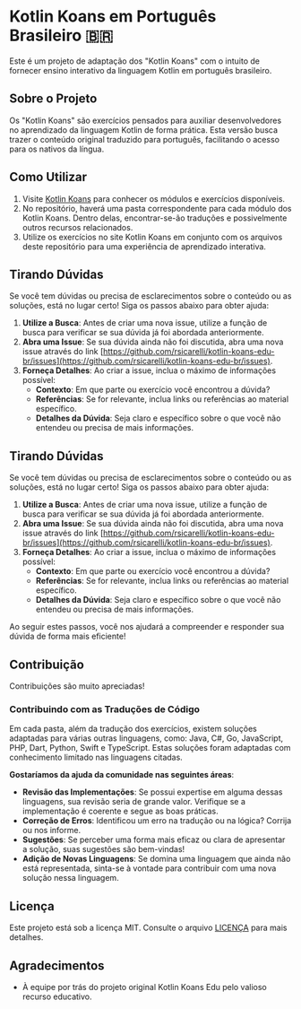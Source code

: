# Kotlin Koans em Português Brasileiro 🇧🇷

Este é um projeto de adaptação dos "Kotlin Koans" com o intuito de fornecer ensino interativo da linguagem Kotlin em português brasileiro.

## Sobre o Projeto

Os "Kotlin Koans" são exercícios pensados para auxiliar desenvolvedores no aprendizado da linguagem Kotlin de forma prática. Esta versão busca trazer o conteúdo original traduzido para português, facilitando o acesso para os nativos da língua.

## Como Utilizar

1. Visite [Kotlin Koans](https://play.kotlinlang.org/koans/overview) para conhecer os módulos e exercícios disponíveis.
2. No repositório, haverá uma pasta correspondente para cada módulo dos Kotlin Koans. Dentro delas, encontrar-se-ão traduções e possivelmente outros recursos relacionados.
3. Utilize os exercícios no site Kotlin Koans em conjunto com os arquivos deste repositório para uma experiência de aprendizado interativa.

## Tirando Dúvidas

Se você tem dúvidas ou precisa de esclarecimentos sobre o conteúdo ou as soluções, está no lugar certo! Siga os passos abaixo para obter ajuda:

1. **Utilize a Busca**: Antes de criar uma nova issue, utilize a função de busca para verificar se sua dúvida já foi abordada anteriormente.
2. **Abra uma Issue**: Se sua dúvida ainda não foi discutida, abra uma nova issue através do link [https://github.com/rsicarelli/kotlin-koans-edu-br/issues](https://github.com/rsicarelli/kotlin-koans-edu-br/issues).
3. **Forneça Detalhes**: Ao criar a issue, inclua o máximo de informações possível:
    - **Contexto**: Em que parte ou exercício você encontrou a dúvida?
    - **Referências**: Se for relevante, inclua links ou referências ao material específico.
    - **Detalhes da Dúvida**: Seja claro e específico sobre o que você não entendeu ou precisa de mais informações.
## Tirando Dúvidas

Se você tem dúvidas ou precisa de esclarecimentos sobre o conteúdo ou as soluções, está no lugar certo! Siga os passos abaixo para obter ajuda:

1. **Utilize a Busca**: Antes de criar uma nova issue, utilize a função de busca para verificar se sua dúvida já foi abordada anteriormente.
2. **Abra uma Issue**: Se sua dúvida ainda não foi discutida, abra uma nova issue através do link [https://github.com/rsicarelli/kotlin-koans-edu-br/issues](https://github.com/rsicarelli/kotlin-koans-edu-br/issues).
3. **Forneça Detalhes**: Ao criar a issue, inclua o máximo de informações possível:
    - **Contexto**: Em que parte ou exercício você encontrou a dúvida?
    - **Referências**: Se for relevante, inclua links ou referências ao material específico.
    - **Detalhes da Dúvida**: Seja claro e específico sobre o que você não entendeu ou precisa de mais informações.

Ao seguir estes passos, você nos ajudará a compreender e responder sua dúvida de forma mais eficiente!

## Contribuição

Contribuições são muito apreciadas!

### Contribuindo com as Traduções de Código

Em cada pasta, além da tradução dos exercícios, existem soluções adaptadas para várias outras linguagens, como: Java, C#, Go, JavaScript, PHP, Dart, Python, Swift e TypeScript. Estas soluções foram adaptadas com conhecimento limitado nas linguagens citadas.

**Gostaríamos da ajuda da comunidade nas seguintes áreas**:

- **Revisão das Implementações**: Se possui expertise em alguma dessas linguagens, sua revisão seria de grande valor. Verifique se a implementação é coerente e segue as boas práticas.
- **Correção de Erros**: Identificou um erro na tradução ou na lógica? Corrija ou nos informe.
- **Sugestões**: Se perceber uma forma mais eficaz ou clara de apresentar a solução, suas sugestões são bem-vindas!
- **Adição de Novas Linguagens**: Se domina uma linguagem que ainda não está representada, sinta-se à vontade para contribuir com uma nova solução nessa linguagem.

## Licença

Este projeto está sob a licença MIT. Consulte o arquivo [LICENÇA](LICENSE) para mais detalhes.

## Agradecimentos

- À equipe por trás do projeto original Kotlin Koans Edu pelo valioso recurso educativo.
